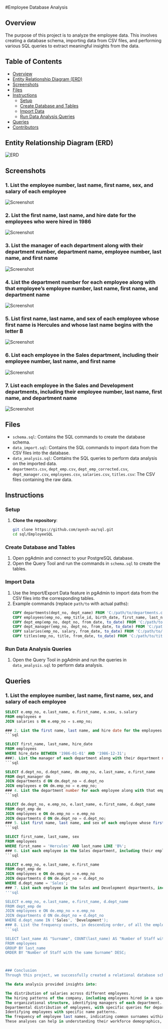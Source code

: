 #Employee Database Analysis

## Overview

The purpose of this project is to analyze the employee data. This involves creating a database schema, importing data from CSV files, and performing various SQL queries to extract meaningful insights from the data.

## Table of Contents

- [Overview](#overview)
- [Entity Relationship Diagram (ERD)](#entity-relationship-diagram-erd)
- [Screenshots](#screenshots)
- [Files](#files)
- [Instructions](#instructions)
  - [Setup](#setup)
  - [Create Database and Tables](#create-database-and-tables)
  - [Import Data](#import-data)
  - [Run Data Analysis Queries](#run-data-analysis-queries)
- [Queries](#queries)
- [Contributors](#contributors)

## Entity Relationship Diagram (ERD)

![ERD](images/QuickDBD-export.png)

## Screenshots

### 1. List the employee number, last name, first name, sex, and salary of each employee
![Screenshot](images/Screenshot%20(474).png)

### 2. List the first name, last name, and hire date for the employees who were hired in 1986
![Screenshot](images/Screenshot%20(475).png)

### 3. List the manager of each department along with their department number, department name, employee number, last name, and first name
![Screenshot](images/Screenshot%20(476).png)

### 4. List the department number for each employee along with that employee’s employee number, last name, first name, and department name
![Screenshot](images/Screenshot%20(477).png)

### 5. List first name, last name, and sex of each employee whose first name is Hercules and whose last name begins with the letter B
![Screenshot](images/Screenshot%20(478).png)

### 6. List each employee in the Sales department, including their employee number, last name, and first name
![Screenshot](images/Screenshot%20(479).png)

### 7. List each employee in the Sales and Development departments, including their employee number, last name, first name, and department name
![Screenshot](images/Screenshot%20(480).png)

## Files

- `schema.sql`: Contains the SQL commands to create the database schema.
- `data_import.sql`: Contains the SQL commands to import data from the CSV files into the database.
- `data_analysis.sql`: Contains the SQL queries to perform data analysis on the imported data.
- `departments.csv`, `dept_emp.csv`, `dept_emp_corrected.csv`, `dept_manager.csv`, `employees.csv`, `salaries.csv`, `titles.csv`: The CSV files containing the raw data.

## Instructions

### Setup

1. **Clone the repository**:
    ```sh
    git clone https://github.com/ayesh-aa/sql.git
    cd sql/EmployeeSQL
    ```

### Create Database and Tables

1. Open pgAdmin and connect to your PostgreSQL database.
2. Open the Query Tool and run the commands in `schema.sql` to create the tables.

### Import Data

1. Use the Import/Export Data feature in pgAdmin to import data from the CSV files into the corresponding tables.
2. Example commands (replace `path/to` with actual paths):
    ```sql
    COPY departments(dept_no, dept_name) FROM 'C:/path/to/departments.csv' DELIMITER ',' CSV HEADER;
    COPY employees(emp_no, emp_title_id, birth_date, first_name, last_name, sex, hire_date) FROM 'C:/path/to/employees.csv' DELIMITER ',' CSV HEADER;
    COPY dept_emp(emp_no, dept_no, from_date, to_date) FROM 'C:/path/to/dept_emp_corrected.csv' DELIMITER ',' CSV HEADER;
    COPY dept_manager(emp_no, dept_no, from_date, to_date) FROM 'C:/path/to/dept_manager.csv' DELIMITER ',' CSV HEADER;
    COPY salaries(emp_no, salary, from_date, to_date) FROM 'C:/path/to/salaries.csv' DELIMITER ',' CSV HEADER;
    COPY titles(emp_no, title, from_date, to_date) FROM 'C:/path/to/titles.csv' DELIMITER ',' CSV HEADER;
    ```

### Run Data Analysis Queries

1. Open the Query Tool in pgAdmin and run the queries in `data_analysis.sql` to perform data analysis.

## Queries

### 1. List the employee number, last name, first name, sex, and salary of each employee

```sql
SELECT e.emp_no, e.last_name, e.first_name, e.sex, s.salary
FROM employees e
JOIN salaries s ON e.emp_no = s.emp_no;

### 2. List the first name, last name, and hire date for the employees who were hired in 1986
```sql

SELECT first_name, last_name, hire_date
FROM employees
WHERE hire_date BETWEEN '1986-01-01' AND '1986-12-31';
###3. List the manager of each department along with their department number, department name, employee number, last name, and first name
```sql

SELECT d.dept_no, d.dept_name, dm.emp_no, e.last_name, e.first_name
FROM dept_manager dm
JOIN departments d ON dm.dept_no = d.dept_no
JOIN employees e ON dm.emp_no = e.emp_no;
### 4. List the department number for each employee along with that employee’s employee number, last name, first name, and department name
```sql

SELECT de.dept_no, e.emp_no, e.last_name, e.first_name, d.dept_name
FROM dept_emp de
JOIN employees e ON de.emp_no = e.emp_no
JOIN departments d ON de.dept_no = d.dept_no;
### 5. List first name, last name, and sex of each employee whose first name is Hercules and whose last name begins with the letter B
```sql

SELECT first_name, last_name, sex
FROM employees
WHERE first_name = 'Hercules' AND last_name LIKE 'B%';
### 6. List each employee in the Sales department, including their employee number, last name, and first name
```sql

SELECT e.emp_no, e.last_name, e.first_name
FROM dept_emp de
JOIN employees e ON de.emp_no = e.emp_no
JOIN departments d ON de.dept_no = d.dept_no
WHERE d.dept_name = 'Sales';
### 7. List each employee in the Sales and Development departments, including their employee number, last name, first name, and department name
'''sql

SELECT e.emp_no, e.last_name, e.first_name, d.dept_name
FROM dept_emp de
JOIN employees e ON de.emp_no = e.emp_no
JOIN departments d ON de.dept_no = d.dept_no
WHERE d.dept_name IN ('Sales', 'Development');
### 8. List the frequency counts, in descending order, of all the employee last names
```sql

SELECT last_name AS "Surname", COUNT(last_name) AS "Number of Staff with the same Surname"
FROM employees
GROUP BY last_name
ORDER BY "Number of Staff with the same Surname" DESC;



### Conclusion
Through this project, we successfully created a relational database schema for Pewlett Hackard's employee data, imported the data from CSV files, and executed various SQL queries to analyze the data.

The data analysis provided insights into:

The distribution of salaries across different employees.
The hiring patterns of the company, including employees hired in a specific year.
The organizational structure, identifying managers of each department.
Departmental distribution of employees, with specific queries for departments like Sales and Development.
Identifying employees with specific name patterns.
The frequency of employee last names, indicating common surnames within the company.
These analyses can help in understanding their workforce demographics, departmental compositions, and salary distributions, aiding in strategic decision-making and HR management.
